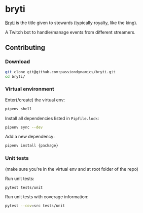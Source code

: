 # bryti

[Bryti](https://en.wiktionary.org/wiki/bryti) is the title given to stewards (typically royalty, like the king).

A Twitch bot to handle/manage events from different streamers.

## Contributing

### Download

```bash
git clone git@github.com:passiondynamics/bryti.git
cd bryti/
```

### Virtual environment

Enter(/create) the virtual env:
```bash
pipenv shell
```

Install all dependencies listed in `Pipfile.lock`:
```bash
pipenv sync --dev
```

Add a new dependency:
```bash
pipenv install {package}
```

### Unit tests

(make sure you're in the virtual env and at root folder of the repo)

Run unit tests:
```bash
pytest tests/unit
```

Run unit tests with coverage information:
```bash
pytest --cov=src tests/unit
```

<!--
### Integration tests

(in virtual env, from repo root)

Run integration tests:
```bash
behave tests/integration
```
--!>

